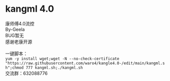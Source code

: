 # kangml 4.0
康师傅4.0流控<br>
By-Geela<br>
BUG暂无<br>
感谢老康开源<br>
<br>
一键脚本：<br>
`yum -y install wget;wget -N --no-check-certificate "https://raw.githubusercontent.com/waro4/kangle4.0-/edit/main/kangml.sh";chmod 777 kangml.sh;./kangml.sh`<br>
交流群：632088776<br>

